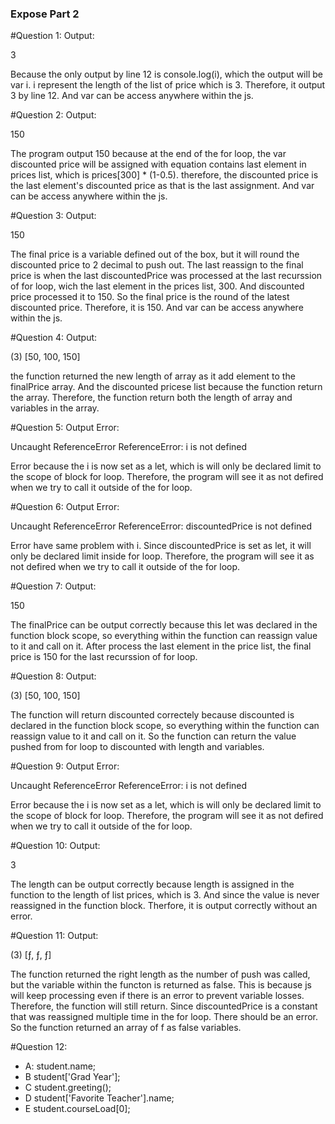 ### Expose Part 2

#Question 1:
Output:

3

Because the only output by line 12 is console.log(i), which the output will be var i. i represent the length of the list of price which is 3. Therefore, it output 3 by line 12. And var can be access anywhere within the js.

#Question 2:
Output:

150

The program output 150 because at the end of the for loop, the var discounted price will be assigned with equation contains last element in prices list, which is prices[300] * (1-0.5). therefore, the discounted price is the last element's discounted price as that is the last assignment. And var can be access anywhere within the js.

#Question 3:
Output:

150

The final price is a variable defined out of the box, but it will round the discounted price to 2 decimal to push out. The last reassign to the final price is when the last discountedPrice was processed at the last recurssion of for loop, wich the last element in the prices list, 300. And discounted price processed it to 150. So the final price is the round of the latest discounted price. Therefore, it is 150. And var can be access anywhere within the js.

#Question 4:
Output:

(3) [50, 100, 150]

the function returned the new length of array as it add element to the finalPrice array. And the discounted pricese list because the function return the array. Therefore, the function return both the length of array and variables in the array.

#Question 5:
Output Error:

Uncaught ReferenceError ReferenceError: i is not defined

Error because the i is now set as a let, which is will only be declared limit to the scope of block for loop. Therefore, the program will see it as not defired when we try to call it outside of the for loop.

#Question 6:
Output Error:

Uncaught ReferenceError ReferenceError: discountedPrice is not defined

Error have same problem with i. Since discountedPrice is set as let, it will only be declared limit inside for loop. Therefore, the program will see it as not defired when we try to call it outside of the for loop.

#Question 7:
Output:

150

The finalPrice can be output correctly because this let was declared in the function block scope, so everything within the function can reassign value to it and call on it. After process the last element in the price list, the final price is 150 for the last recurssion of for loop.

#Question 8:
Output:

(3) [50, 100, 150]

The function will return discounted correctely because discounted is declared in the function block scope, so everything within the function can reassign value to it and call on it. So the function can return the value pushed from for loop to discounted with length and variables.

#Question 9:
Output Error:

Uncaught ReferenceError ReferenceError: i is not defined

Error because the i is now set as a let, which is will only be declared limit to the scope of block for loop. Therefore, the program will see it as not defired when we try to call it outside of the for loop.

#Question 10:
Output:

3

The length can be output correctly because length is assigned in the function to the length of list prices, which is 3. And since the value is never reassigned in the function block. Therfore, it is output correctly without an error.

#Question 11:
Output:

(3) [ƒ, ƒ, ƒ]

The function returned the right length as the number of push was called, but the variable within the functon is returned as false. This is because js will keep processing even if there is an error to prevent variable losses. Therefore, the function will still return. Since discountedPrice is a constant that was reassigned multiple time in the for loop. There should be an error. So the function returned an array of f as false variables.


#Question 12:
- A:
    student.name;
- B
    student['Grad Year'];
- C
    student.greeting();
- D
    student['Favorite Teacher'].name;
- E
    student.courseLoad[0];

